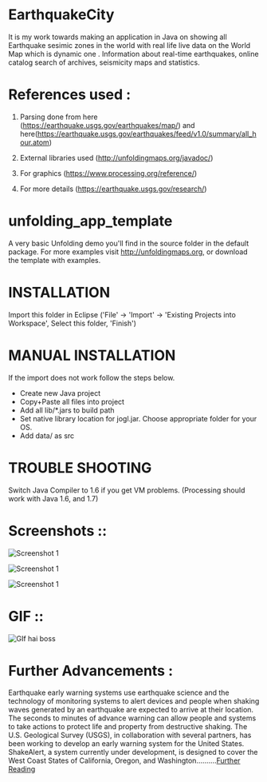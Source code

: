# EarthquakeCity

It is my work towards making an application in Java on showing all Earthquake sesimic zones in the world with real life live data on the World Map which is dynamic one . Information about real-time earthquakes, online catalog search of archives, seismicity maps and statistics. 


# References used :
1. Parsing done from here (https://earthquake.usgs.gov/earthquakes/map/) and here(https://earthquake.usgs.gov/earthquakes/feed/v1.0/summary/all_hour.atom)

2. External libraries used (http://unfoldingmaps.org/javadoc/)

3. For graphics (https://www.processing.org/reference/)

4. For more details (https://earthquake.usgs.gov/research/)


unfolding_app_template
==================================================================


A very basic Unfolding demo you'll find in the source folder in the default package. 
For more examples visit http://unfoldingmaps.org, or download the template with
examples.

# INSTALLATION

Import this folder in Eclipse ('File' -> 'Import' -> 'Existing Projects into
Workspace', Select this folder, 'Finish')


# MANUAL INSTALLATION

If the import does not work follow the steps below.

- Create new Java project
- Copy+Paste all files into project
- Add all lib/*.jars to build path
- Set native library location for jogl.jar. Choose appropriate folder for your OS.
- Add data/ as src


# TROUBLE SHOOTING

Switch Java Compiler to 1.6 if you get VM problems. (Processing should work with Java 1.6, and 1.7)

# Screenshots ::

![Screenshot 1](pic1.png?raw=true "Optional Title 1")


![Screenshot 1](pic2.png?raw=true "Optional Title 1")


![Screenshot 1](pic3.png?raw=true "Optional Title 1")

# GIF ::


![GIf hai boss](https://github.com/harrypotter0/EarthquakeCity/blob/master/akash1.gif "Logo Title Text 1")


# Further Advancements :

Earthquake early warning systems use earthquake science and the technology of monitoring systems to alert devices and people when shaking waves generated by an earthquake are expected to arrive at their location. The seconds to minutes of advance warning can allow people and systems to take actions to protect life and property from destructive shaking. The U.S. Geological Survey (USGS), in collaboration with several partners, has been working to develop an early warning system for the United States. ShakeAlert, a system currently under development, is designed to cover the West Coast States of California, Oregon, and Washington..........[Further Reading](https://pubs.er.usgs.gov/publication/fs20143083)

